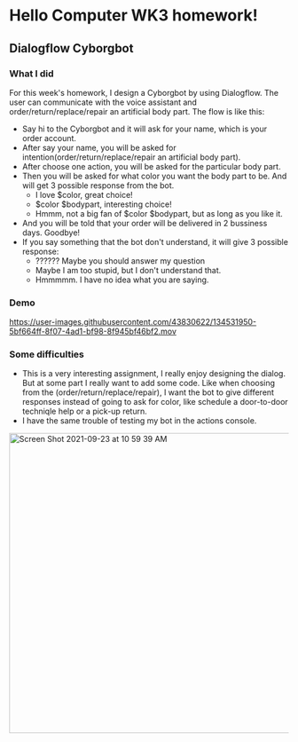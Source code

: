 # Hello Computer WK3 homework!
## Dialogflow Cyborgbot

### What I did

For this week's homework, I design a Cyborgbot by using Dialogflow. The user can communicate with the voice assistant and order/return/replace/repair an artificial body part. The flow is like this:
* Say hi to the Cyborgbot and it will ask for your name, which is your order account.
* After say your name, you will be asked for intention(order/return/replace/repair an artificial body part).
* After choose one action, you will be asked for the particular body part.
* Then you will be asked for what color you want the body part to be. And will get 3 possible response from the bot.
  * I love $color, great choice!
  * $color $bodypart, interesting choice!
  * Hmmm, not a big fan of $color $bodypart, but as long as you like it.
* And you will be told that your order will be delivered in 2 bussiness days. Goodbye!
* If you say something that the bot don't understand, it will give 3 possible response:
  * ?????? Maybe you should answer my question
  * Maybe I am too stupid, but I don't understand that.
  * Hmmmmm. I have no idea what you are saying.

### Demo

https://user-images.githubusercontent.com/43830622/134531950-5bf664ff-8f07-4ad1-bf98-8f945bf46bf2.mov

### Some difficulties
* This is a very interesting assignment, I really enjoy designing the dialog. But at some part I really want to add some code. Like when choosing from the (order/return/replace/repair), I want the bot to give different responses instead of going to ask for color, like schedule a door-to-door techniqle help or a pick-up return. 
* I have the same trouble of testing my bot in the actions console.
<img width="541" alt="Screen Shot 2021-09-23 at 10 59 39 AM" src="https://user-images.githubusercontent.com/43830622/134531976-d588fc69-8873-473f-8be7-2b230879b1fa.png">

